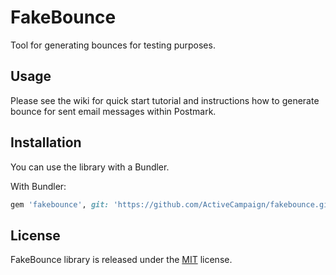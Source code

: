 # FakeBounce

Tool for generating bounces for testing purposes. 

## Usage

Please see the wiki for quick start tutorial and instructions how to generate bounce for sent email messages within Postmark.

## Installation

You can use the library with a Bundler.

With Bundler:

``` ruby
gem 'fakebounce', git: 'https://github.com/ActiveCampaign/fakebounce.git'
```

## License

FakeBounce library is released under the [MIT](http://www.opensource.org/licenses/mit-license.php) license.